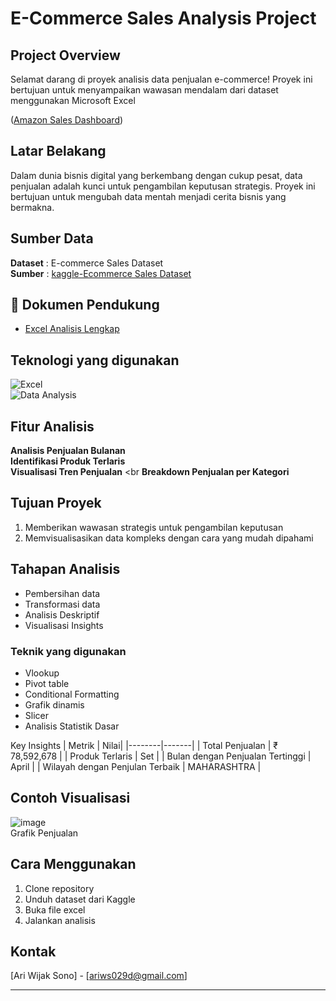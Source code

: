 # E-Commerce Sales Analysis Project
## Project Overview
Selamat darang di proyek analisis data penjualan e-commerce! Proyek ini bertujuan untuk menyampaikan wawasan mendalam dari dataset menggunakan Microsoft Excel

([Amazon Sales Dashboard](https://github.com/Wijak23/Portfolio-Data-Analyst/blob/main/Excel-Project/Amazon%20Sales%20Dashboard.png))

## Latar Belakang
Dalam dunia bisnis digital yang berkembang dengan cukup pesat, data penjualan adalah kunci untuk pengambilan keputusan strategis. Proyek ini bertujuan untuk mengubah data mentah menjadi cerita bisnis yang bermakna.

## Sumber Data
**Dataset** : E-commerce Sales Dataset <br>
**Sumber** : [kaggle-Ecommerce Sales Dataset](https://www.kaggle.com/datasets/thedevastator/unlock-profits-with-e-commerce-sales-data/data)

## 📂 Dokumen Pendukung  
- [Excel Analisis Lengkap](https://docs.google.com/spreadsheets/d/1dz9927-uJLtDhnZk7YNf0q1X2n_nVIzY/edit?usp=sharing)

## Teknologi yang digunakan
![Excel](https://img.shields.io/badge/Microsoft_Excel-217346?style=for-the-badge&logo=microsoft-excel&logoColor=white)  
![Data Analysis](https://img.shields.io/badge/Data_Analysis-informational?style=for-the-badge)  

## Fitur Analisis  
**Analisis Penjualan Bulanan** <br>
**Identifikasi Produk Terlaris** <br>
**Visualisasi Tren Penjualan** <br
**Breakdown Penjualan per Kategori** <br>

## Tujuan Proyek
1. Memberikan wawasan strategis untuk pengambilan keputusan
2. Memvisualisasikan data kompleks dengan cara yang mudah dipahami

## Tahapan Analisis
- Pembersihan data
- Transformasi data
- Analisis Deskriptif
- Visualisasi Insights

### Teknik yang digunakan
- Vlookup
- Pivot table
- Conditional Formatting
- Grafik dinamis
- Slicer
- Analisis Statistik Dasar

Key Insights 
| Metrik | Nilai|
|--------|-------|
| Total Penjualan | ₹ 78,592,678 |
| Produk Terlaris | Set |
| Bulan dengan Penjualan Tertinggi | April |
| Wilayah dengan Penjulan Terbaik | MAHARASHTRA |

## Contoh Visualisasi 
![image](https://github.com/user-attachments/assets/bc48cf96-c5ca-4451-bc59-b8fbb2699a31) <br>
Grafik Penjualan 

## Cara Menggunakan 
1. Clone repository
2. Unduh dataset dari Kaggle
3. Buka file excel
4. Jalankan analisis

## Kontak
[Ari Wijak Sono] - [ariws029d@gmail.com]

---
